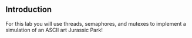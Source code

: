 ## Introduction

For this lab you will use threads, semaphores, and mutexes to implement a simulation of an ASCII art Jurassic Park!


